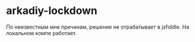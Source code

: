 # arkadiy-lockdown

По неизвестным мне причинам, решение не отрабатывает в jsfiddle. На локальном компе работает.
